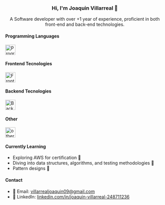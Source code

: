 ### <div align="center">Hi, I'm Joaquin Villarreal 💜</div>

<p align="center">A Software developer with over +1 year of experience, proficient in both front-end and back-end technologies.</p>

#### Programming Languages

<img src="https://skillicons.dev/icons?i=ts,js,go" height=32 alt="Programming Languages" />

#### Frontend Tecnologies

<img src="https://skillicons.dev/icons?i=react,nextjs,astro,tailwind,css,html,vitest,jest," height=32 alt="Frontend" />

#### Backend Tecnologies

<img src="https://skillicons.dev/icons?i=nodejs,express,nestjs,mongodb,mysql,redis,prisma,docker,supabase" height=32 alt="Backend" />

#### Other 

<img src="https://skillicons.dev/icons?i=aws,git,github,postman,figma" height=32 alt="others" />

#### Currently Learning

- Exploring AWS for certification 🚀
- Diving into data structures, algorithms, and testing methodologies 🤖
- Pattern designs 🎨

#### Contact

- 📧 Email: [villarrealjoaquin09@gmail.com](mailto:villarrealjoaquin09@gmail.com)
- 📱 LinkedIn: [linkedin.com/in/joaquin-villarreal-248711236](https://www.linkedin.com/in/joaquin-villarreal-248711236/)

